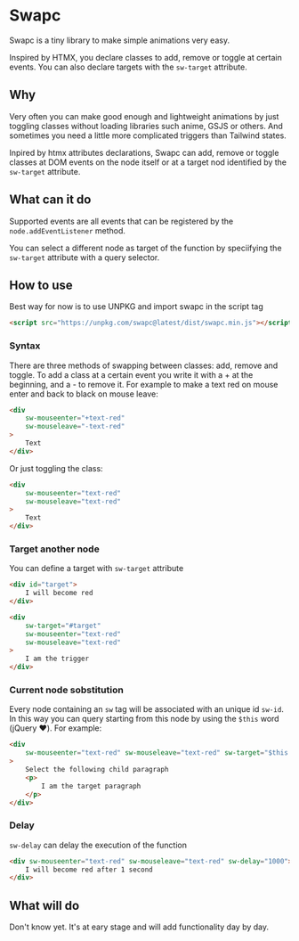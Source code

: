 # Swapc

Swapc is a tiny library to make simple animations very easy.

Inspired by HTMX, you declare classes to add, remove or toggle at certain events.
You can also declare targets with the `sw-target` attribute.

## Why
Very often you can make good enough and lightweight animations by just toggling classes without loading libraries such anime, GSJS or others.
And sometimes you need a little more complicated triggers than Tailwind states.

Inpired by htmx attributes declarations, Swapc can add, remove or toggle classes at DOM events on the node itself or at a target nod identified by the `sw-target` attribute.

## What can it do
Supported events are all events that can be registered by the `node.addEventListener` method.

You can select a different node as target of the function by speciifying the `sw-target` attribute with a query selector.

## How to use
Best way for now is to use UNPKG and import swapc in the script tag
```html
<script src="https://unpkg.com/swapc@latest/dist/swapc.min.js"></script>

```

### Syntax
There are three methods of swapping between classes: add, remove and toggle.
To add a class at a certain event you write it with a + at the beginning, and a - to remove it. For example to make a text red on mouse enter and back to black on mouse leave:
```html
<div
    sw-mouseenter="+text-red"
    sw-mouseleave="-text-red"
>
    Text
</div>
```

Or just toggling the class:
```html
<div
    sw-mouseenter="text-red"
    sw-mouseleave="text-red"
>
    Text
</div>
```

### Target another node
You can define a target with `sw-target` attribute
```html
<div id="target">
    I will become red
</div>

<div
    sw-target="#target"
    sw-mouseenter="text-red"
    sw-mouseleave="text-red"
>
    I am the trigger
</div>
```

### Current node sobstitution
Every node containing an `sw` tag will be associated with an unique id `sw-id`. In this way you can query starting from this node by using the `$this` word (jQuery ❤️).
For example: 
```html
<div 
    sw-mouseenter="text-red" sw-mouseleave="text-red" sw-target="$this p"
>
    Select the following child paragraph
    <p>
        I am the target paragraph
    </p>
</div>
```

### Delay
`sw-delay` can delay the execution of the function
```html
<div sw-mouseenter="text-red" sw-mouseleave="text-red" sw-delay="1000">
    I will become red after 1 second
</div>
```

## What will do 
Don't know yet. It's at eary stage and will add functionality day by day.

